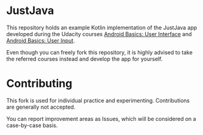 # JustJava

This repository holds an example Kotlin implementation of the JustJava app developed during the Udacity courses [Android Basics: User Interface](https://classroom.udacity.com/courses/ud834) and [Android Basics: User Input](https://classroom.udacity.com/courses/ud836).

Even though you can freely fork this repository, it is highly advised to take the referred courses instead and develop the app for yourself.

# Contributing

This fork is used for individual practice and experimenting. Contributions are generally not accepted.

You can report improvement areas as Issues, which will be considered on a case-by-case basis.
